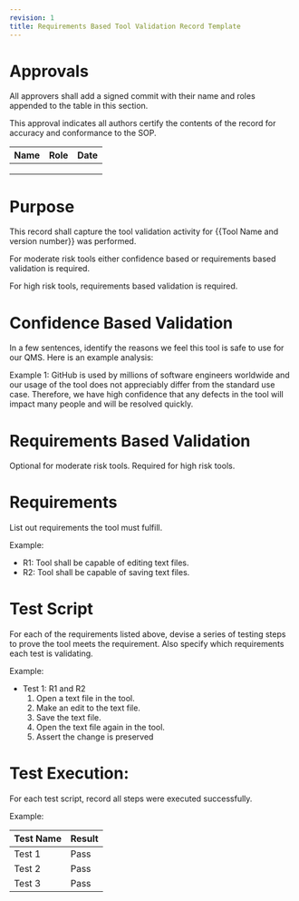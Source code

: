 ```yaml
---
revision: 1
title: Requirements Based Tool Validation Record Template
---
```


# Approvals

All approvers shall add a signed commit with their name and roles appended to the table in this section.

This approval indicates all authors certify the contents of the record for accuracy and conformance to the SOP.

| Name | Role | Date |
|---|---|---|
|      |      |      |
|      |      |      |
|      |      ||

# Purpose

This record shall capture the tool validation activity for {{Tool Name and version number}} was performed.

For moderate risk tools either confidence based or requirements based validation is required.

For high risk tools, requirements based validation is required.

# Confidence Based Validation

In a few sentences, identify the reasons we feel this tool is safe to use for our QMS. Here is an example analysis:

Example 1:
GitHub is used by millions of software engineers worldwide and our usage of the tool does not appreciably differ from 
the standard use case. Therefore, we have high confidence that any defects in the tool will impact many people and will be resolved quickly.


# Requirements Based Validation

Optional for moderate risk tools. Required for high risk tools.

# Requirements

List out requirements the tool must fulfill.

Example:

- R1: Tool shall be capable of editing text files.
- R2: Tool shall be capable of saving text files.

# Test Script

For each of the requirements listed above, devise a series of testing steps to prove the tool meets the requirement. Also
specify which requirements each test is validating.

Example:

- Test 1: R1 and R2
  1. Open a text file in the tool.
  1. Make an edit to the text file.
  1. Save the text file.
  1. Open the text file again in the tool.
  1. Assert the change is preserved

# Test Execution:

For each test script, record all steps were executed successfully.

Example:

| Test Name | Result
---|---
Test 1 | Pass
Test 2 | Pass
Test 3 | Pass

